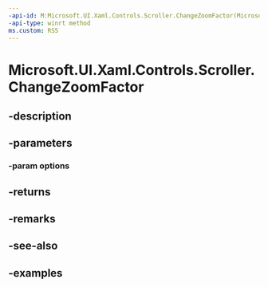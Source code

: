 ```yaml
---
-api-id: M:Microsoft.UI.Xaml.Controls.Scroller.ChangeZoomFactor(Microsoft.UI.Xaml.Controls.ScrollerChangeZoomFactorOptions)
-api-type: winrt method
ms.custom: RS5
---
```


<!-- Method syntax.
public int Scroller.ChangeZoomFactor(ScrollerChangeZoomFactorOptions options)
-->

# Microsoft.UI.Xaml.Controls.Scroller.ChangeZoomFactor

## -description

## -parameters
### -param options

## -returns

## -remarks

## -see-also

## -examples

